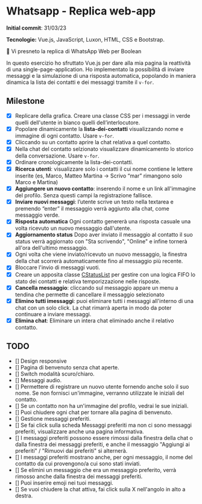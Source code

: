 # Whatsapp - Replica web-app

**Initial commit**: 31/03/23

**Tecnologie:** Vue.js, JavaScript, Luxon, HTML, CSS e Bootstrap.

💬 Vi presneto la replica di WhatsApp Web per Boolean

In questo esercizio ho sfruttato Vue.js per dare alla mia pagina la reattività di una single-page-application. Ho implementato la possibilità di inviare messaggi e la simulazione di una risposta automatica, popolando in maniera dinamica la lista dei contatti e dei messaggi tramite il `v-for`.

## Milestone

-   [x] Replicare della grafica. Creare una classe CSS per i messaggi in verde quelli dell'utente in bianco quelli dell’interlocutore.
-   [x] Popolare dinamicamente la **lista-dei-contatti** visualizzando nome e immagine di ogni contatto. Usare `v-for`.
-   [x] Cliccando su un contatto aprire la chat relativa a quel contatto.
-   [x] Nella chat del contatto selzionato visualizzare dinamicamento lo storico della conversazione. Usare `v-for`.
-   [x] Ordinare cronologicamente la lista-dei-contatti.
-   [x] **Ricerca utenti**: visualizzare solo i contatti il cui nome contiene le lettere inserite (es, Marco, Matteo Martina -> Scrivo “mar” rimangono solo Marco e Martina)
-   [x] **Aggiungere un nuovo contatto**: inserendo il nome e un link all'immagine del profilo. Senza questi campi la registrazione fallisce.
-   [x] **Inviare nuovi messaggi**: l’utente scrive un testo nella textarea e premendo “enter” il messaggio verrà aggiunto alla chat, come messaggio verde.
-   [x] **Risposta automatica** Ogni contatto genererà una risposta casuale una volta ricevuto un nuovo messaggio dall'utente.
-   [x] **Aggiornamento status** Dopo aver inviato il messaggio al contatto il suo status verrà aggiornato con "Sta scrivendo", "Online" e infine tornerà all'ora dell'ultimo messaggio.
-   [x] Ogni volta che viene inviato/ricevuto un nuovo messaggio, la finestra della chat scorrerà automaticamente fino al messaggio più recente.
-   [x] Bloccare l'invio di messaggi vuoti.
-   [x] Creare un apposita classe [CStatusList](/assets/js/Models/CStatusList.js) per gestire con una logica FIFO lo stato dei contatti e relativa temporizzazione nelle risposte.
-   [x] **Cancella messaggio**: cliccando sul messaggio appare un menu a tendina che permette di cancellare il messaggio selezionato
-   [x] **Elimino tutti imessaggi**: puoi eliminare tutti i messaggi all'interno di una chat con un solo click. La chat rimarrà aperta in modo da poter continuare a inviare messaggi.
-   [x] **Elimina chat**: Eliminare un intera chat eliminado anche il relativo contatto.

## TODO

-   [] Design responsive
-   [] Pagina di benvenuto senza chat aperte.
-   [] Switch modalità scuro/chiaro.
-   [] Messaggi audio.
-   [] Permettere di registrare un nuovo utente fornendo anche solo il suo nome. Se non fornisci un'immagine, verranno utilizzate le iniziali del contatto.
-   [] Se un contatto non ha un'immagine del profilo, vedrai le sue iniziali.
-   [] Puoi chiudere ogni chat per tornare alla pagina di benvenuto.
-   [] Gestione messaggi preferiti.
-   [] Se fai click sulla scheda Messaggi preferiti ma non ci sono messaggi preferiti, visualizzare anche una pagina informativa.
-   [] I messaggi preferiti possono essere rimossi dalla finestra della chat o dalla finestra dei messaggi preferiti, e anche il messaggio "Aggiungi ai preferiti" / "Rimuovi dai preferiti" si alternerà.
-   [] I messaggi preferiti mostrano anche, per ogni messaggio, il nome del contatto da cui provengono/a cui sono stati inviati.
-   [] Se elimini un messaggio che era un messaggio preferito, verrà rimosso anche dalla finestra dei messaggi preferiti.
-   [] Puoi inserire emoji nei tuoi messaggi.
-   [] Se vuoi chiudere la chat attiva, fai click sulla X nell'angolo in alto a destra.
